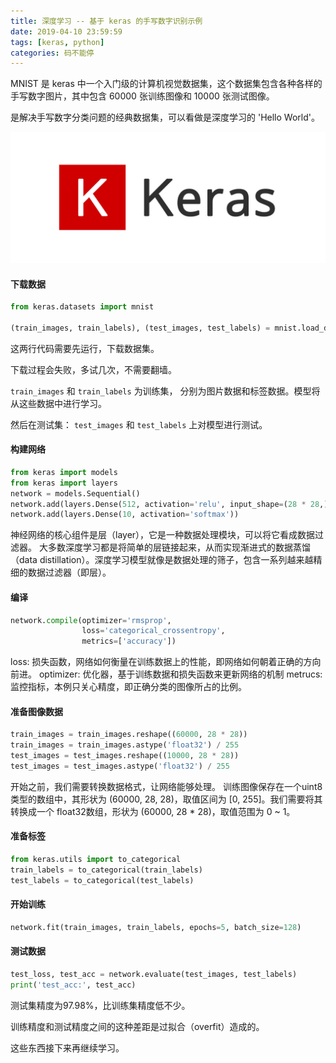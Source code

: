 ```yaml
---
title: 深度学习 -- 基于 keras 的手写数字识别示例
date: 2019-04-10 23:59:59
tags: [keras, python]
categories: 码不能停
---
```



MNIST 是 keras 中一个入门级的计算机视觉数据集，这个数据集包含各种各样的手写数字图片，其中包含 60000 张训练图像和 10000 张测试图像。

是解决手写数字分类问题的经典数据集，可以看做是深度学习的 'Hello World'。

![](/images/keras.jpg)
<!-- more -->


#### 下载数据
```python
from keras.datasets import mnist

(train_images, train_labels), (test_images, test_labels) = mnist.load_data()
```

这两行代码需要先运行，下载数据集。

下载过程会失败，多试几次，不需要翻墙。


`train_images` 和  `train_labels` 为训练集， 分别为图片数据和标签数据。模型将从这些数据中进行学习。

然后在测试集： `test_images` 和 `test_labels` 上对模型进行测试。

#### 构建网络

```python
from keras import models
from keras import layers
network = models.Sequential()
network.add(layers.Dense(512, activation='relu', input_shape=(28 * 28,)))
network.add(layers.Dense(10, activation='softmax'))
```

神经网络的核心组件是层（layer），它是一种数据处理模块，可以将它看成数据过滤器。
大多数深度学习都是将简单的层链接起来，从而实现渐进式的数据蒸馏（data distillation）。深度学习模型就像是数据处理的筛子，包含一系列越来越精细的数据过滤器（即层）。


#### 编译

```python
network.compile(optimizer='rmsprop',
                loss='categorical_crossentropy',
                metrics=['accuracy'])
```

loss: 损失函数，网络如何衡量在训练数据上的性能，即网络如何朝着正确的方向前进。
optimizer: 优化器，基于训练数据和损失函数来更新网络的机制
metrucs: 监控指标，本例只关心精度，即正确分类的图像所占的比例。

#### 准备图像数据
```python
train_images = train_images.reshape((60000, 28 * 28))
train_images = train_images.astype('float32') / 255
test_images = test_images.reshape((10000, 28 * 28))
test_images = test_images.astype('float32') / 255
```

开始之前，我们需要转换数据格式，让网络能够处理。
训练图像保存在一个uint8类型的数组中，其形状为 (60000, 28, 28)，取值区间为 [0, 255]。我们需要将其转换成一个 float32数组，形状为 (60000, 28 * 28)，取值范围为 0 ~ 1。


#### 准备标签
```python
from keras.utils import to_categorical
train_labels = to_categorical(train_labels)
test_labels = to_categorical(test_labels)
```

#### 开始训练
```python
network.fit(train_images, train_labels, epochs=5, batch_size=128)
```


#### 测试数据
```python
test_loss, test_acc = network.evaluate(test_images, test_labels)
print('test_acc:', test_acc)
```

测试集精度为97.98%，比训练集精度低不少。

训练精度和测试精度之间的这种差距是过拟合（overfit）造成的。

这些东西接下来再继续学习。


